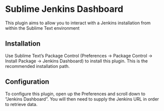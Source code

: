 Sublime Jenkins Dashboard
=========================

This plugin aims to allow you to interact with a Jenkins installation from within the Sublime Text environment


Installation
------------

Use Sublime Text’s Package Control (Preferences -> Package Control -> Install Package -> Jenkins Dashboard) to install this plugin. This is the recommended installation path.


Configuration
-------------

To configure this plugin, open up the Preferences and scroll down to “Jenkins Dashboard”. You will then need to supply the Jenkins URL in order to retrieve data.
